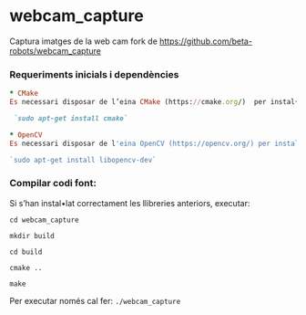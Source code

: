 # webcam_capture
Captura imatges de la web cam fork de https://github.com/beta-robots/webcam_capture
### Requeriments inicials i dependències
```ruby
* CMake
Es necessari disposar de l’eina CMake (https://cmake.org/)  per instal•lar:

 `sudo apt-get install cmake`
```
```ruby
* OpenCV
Es necessari disposar de l'eina OpenCV (https://opencv.org/) per instal·lar:

`sudo apt-get install libopencv-dev`
```
### Compilar codi font:

Si s’han instal•lat correctament les llibreries anteriors, executar:

`cd webcam_capture`

`mkdir build`

`cd build`

`cmake ..`

`make`

Per executar només cal fer: `./webcam_capture`
